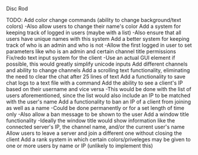 Disc Rod

TODO:
Add color change commands (ability to change background/text colors)
    -Also allow users to change their name's color
Add a system for keeping track of logged in users (maybe with a list)
    -Also ensure that all users have unique names with this system
Add a better system for keeping track of who is an admin and who is not
    -Allow the first logged in user to set parameters like who is an admin and
    certain channel title permissions
Fix/redo text input system for the client
    -Use an actual GUI element if possible, this would greatly simplify
    unicode inputs
Add different channels and ability to change channels
Add a scrolling text functionality, eliminating the need to clear the chat
    after 25 lines of text
Add a functionality to save chat logs to a text file with a command
Add the ability to see a client's IP based on their username and vice versa
    -This would be done with the list of users aforementioned, since the list
    would also include an IP to be matched with the user's name
Add a functionality to ban an IP of a client from joining as well as a
    name
    -Could be done permanently or for a set length of time only
    -Also allow a ban message to be shown to the user
Add a window title functionality
    -Ideally the window title would show information like the connected server's
    IP, the channel name, and/or the current user's name
Allow users to leave a server and join a different one without closing the
    client
Add a rank system in which certain colors/priveleges may be given to one or more
    users by name or IP (unlikely to implement this)